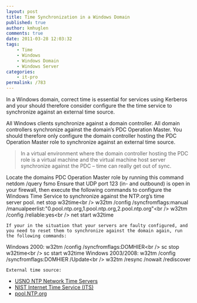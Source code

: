 ```yaml
---
layout: post
title: Time Synchronization in a Windows Domain
published: true
author: kmhuglen
comments: true
date: 2011-03-28 12:03:32
tags:
    - Time
    - Windows
    - Windows Domain
    - Windows Server
categories:
    - it-pro
permalink: /783
---
```




  In a Windows domain, correct time is essential for services using Kerberos and your should therefore consider configure the the time service to synchronize against an external time source.






  All Windows clients synchronize against a domain controller. All domain controllers synchronize against the domain’s PDC Operation Master. You should therefore only configure the domain controller hosting the PDC Operation Master role to synchronize against an external time source.





> 
>   In a virtual environment where the domain controller hosting the PDC role is a virtual machine and the virtual machine host server synchronize against the PDC &#8211; time can really get out of sync.
> 





  Locate the domains PDC Operation Master role by running this command netdom /query fsmo Ensure that UDP port 123 (in- and outbound) is open in your firewall, then execute the following commands to configure the Windows Time Service to synchronize against the NTP.org’s time server pool. net stop w32time&lt;br />
w32tm /config /syncfromflags:manual /manualpeerlist:"0.pool.ntp.org,1.pool.ntp.org,2.pool.ntp.org"&lt;br />
w32tm /config /reliable:yes&lt;br />
net start w32time 
  
  
    If your in the situation that your servers are faulty configured, and you need to reset them to synchronize against the domain again, run the following commands:
  



  Windows 2000: w32tm /config /syncfromflags:DOMHIER&lt;br />
sc stop w32time&lt;br />
sc start w32time Windows 2003/2008: w32tm /config /syncfromflags:DOMHIER /Update&lt;br />
w32tm /resync /nowait /rediscover 
  
  
    External time source:
  


  * [USNO NTP Network Time Servers][1]
  * [NIST Internet Time Service (ITS)][2]
  * [pool.NTP.org][3]

 [1]: http://tycho.usno.navy.mil/ntp.html
 [2]: http://tf.nist.gov/tf-cgi/servers.cgi
 [3]: http://www.pool.ntp.org/